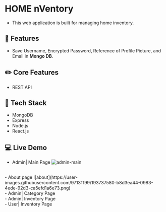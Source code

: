 # HOME nVentory 
- This web application is built for managing home inventory.

## 🌱 Features 
- Save Username, Encrypted Password, Reference of Profile Picture, and Email in <strong>Mongo DB</strong>. 

## ✏️ Core Features
- REST API

## 📌 Tech Stack
- MongoDB
- Express
- Node.js
- React.js

## :computer: Live Demo
- Admin| Main Page
![admin-main](https://user-images.githubusercontent.com/97131199/193737181-563c594d-6787-4589-9f64-e4c12a87c0e2.png)
<br>
- About page
![about](https://user-images.githubusercontent.com/97131199/193737580-b8d3ea44-0983-4ede-92d3-ca5efd1a6e73.png)
<br>
- Admin| Category Page
<br>
- Admin| Inventory Page
<br>
- User| Inventory Page
